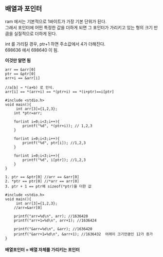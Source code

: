 ## 배열과 포인터
ram 에서는 기본적으로 1바이트가 가장 기본 단위가 된다.  
그래서 포인터에 어떤 특정한 값을 더하게 되면 그 포인터가 가리키고 있는 형의 크기 만큼을 실질적으로 더하게 된다.  

int 를 가리킬 경우, ptr+1 하면 주소값에서 4가 더해진다.  
698636 에서 698640 이 됨.

**이것만 알면 됨**
```
arr == &arr[0]
ptr == &ptr[0]
arr+i == &arr[i]
```
```
//a[b] → *(a+b) 로 인식.
arr[i] == *(arr+i) == *(ptr+i) == *(i+ptr)==i[ptr]
```
```
#include <stdio.h>
void main(){
	 int arr[3]={1,2,3};
	int *ptr=arr;

	for(int i=0;i<3;i++){
		printf("%d", *(ptr+i)); // 1,2,3
	}

	for(int i=0;i<3;i++){
		printf("%d", ptr[i]); //1,2,3
	}

	for(int i=0;i<3;i++){
		printf("%d", i[ptr]); //1,2,3
	}
}
```
```
1. ptr == &ptr[0] //arr == &arr[0]
2. *ptr == ptr[0] //*arr == arr[0]
3. ptr + 1 == ptr에 sizeof(*ptr)을 더한 값
```
```
#include <stdio.h>
void main(){
	 int arr[3]={1,2,3};
	//arr=&arr[0]

	printf("arr=%d\n", arr); //1636420
	printf("arr+1=%d\n", arr+1); //1636424

	printf("&arr=%d\n", &arr); //1636420
	printf("&arr+1=%d\n", &arr+1); //1636432  어레이 크기만큼인 12가 증가
}
```

#### 배열포인터 = 배열 자체를 가리키는 포인터
